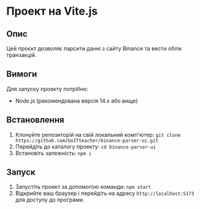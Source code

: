 # Проект на Vite.js

## Опис

Цей проєкт дозволяє парсити данні з сайту Binance та вести облік транзакцій.

## Вимоги

Для запуску проекту потрібно:

- Node.js (рекомендована версія 14.x або вище)

## Встановлення

1. Клонуйте репозиторій на свій локальний комп'ютер:
   `git clone https://github.com/GoITteacher/binance-parser-ui.git`
1. Перейдіть до каталогу проекту:
   `cd binance-parser-ui`
1. Встановіть залежність:
   `npm i`

## Запуск

1. Запустіть проект за допомогою команди:
   `npm start`
1. Відкрийте ваш браузер і перейдіть на адресу `http://localhost:5173` для доступу до програми.
